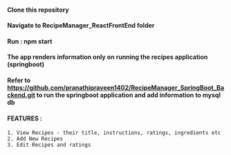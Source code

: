 #### Clone this repository
#### Navigate to RecipeManager_ReactFrontEnd folder
#### Run : npm start 
#### The app renders information only on running the recipes application (springboot) 
#### Refer to https://github.com/pranathipraveen1402/RecipeManager_SpringBoot_Backend.git to run the springboot application and add information to mysql db
#### FEATURES :
    1. View Recipes - their title, instructions, ratings, ingredients etc
    2. Add New Recipes
    3. Edit Recipes and ratings 

